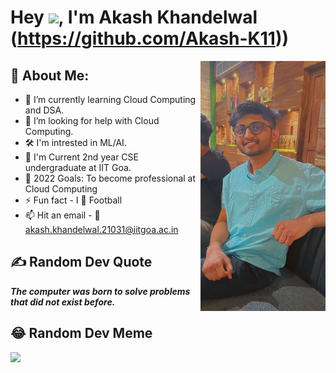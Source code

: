 # Hey <img src="https://github.com/TheDudeThatCode/TheDudeThatCode/blob/master/Assets/Hi.gif" width="29">, I'm Akash Khandelwal (https://github.com/Akash-K11)) 

<a href = "https://github.com/Akash-K11">
<img align="right" width="200" height="400" src = "https://github.com/Akash-K11/Akash-K11.github.io/blob/master/img/Profile%20Photo.jpg">
</a>

## 💫 About Me:

- 🌱 I’m currently learning Cloud Computing and DSA. 
- 🤝 I’m looking for help with Cloud Computing.
- 🛠 I'm intrested in ML/AI.
- 🤖 I'm Current 2nd year CSE undergraduate at IIT Goa.
- 🥅 2022 Goals: To become professional at Cloud Computing
- ⚡ Fun fact - I 💖 Football
- 📫 Hit an email - 📧 akash.khandelwal.21031@iitgoa.ac.in

## ✍️ Random Dev Quote
**_The computer was born to solve problems that did not exist before._**

## 😂 Random Dev Meme
<img src = "https://assets-global.website-files.com/5f3c19f18169b62a0d0bf387/60d33be6ace19c29d4e0cec7_LuyYKvSMNsoK3_Kgkfbw9Cwf-vF7gFtOyUnT6TogZ8vuN81S8hQWSTUh4_TpjkdUlQjr_0cOXJL2SyPT4KjX-RAVudOV7AH4JyP3K-zzaYIVCrvIpA31aoqB7dBjwSglYaJuFR4R.png">
